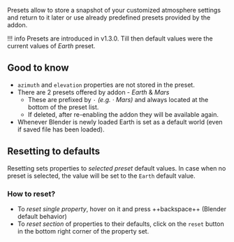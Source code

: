 Presets allow to store a snapshot of your customized atmosphere settings and return to it later
or use already predefined presets provided by the addon.

!!! info
    Presets are introduced in v1.3.0. Till then default values were the current values of _Earth_ preset.


## Good to know
* `azimuth` and `elevation` properties are not stored in the preset.
* There are 2 presets offered by addon - _Earth_ & _Mars_
    * These are prefixed by `·` _(e.g. · Mars)_ and always located at the bottom of the preset list.
    * If deleted, after re-enabling the addon they will be available again.
* Whenever Blender is newly loaded Earth is set as a default world (even if saved
file has been loaded).


## Resetting to defaults
Resetting sets properties to _selected preset_ default values. In case when no preset is selected,
the value will be set to the `Earth` default value. 

### How to reset?
* To _reset single property_, hover on it and press ++backspace++ (Blender default behavior)
* To _reset section_ of properties to their defaults, click on the `reset` button in the bottom right corner
of the property set.
